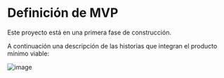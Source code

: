 # Definición de MVP

Este proyecto está en una primera fase de construcción.

A continuación una descripción de las historias que integran el producto mínimo viable:

![image](https://user-images.githubusercontent.com/8941178/187327471-b02119b4-cc4e-44d1-b0f8-d08bd994ca52.png)
